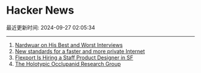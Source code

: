 # Hacker News

最近更新时间: 2024-09-27 02:05:34

--- 
1. [Nardwuar on His Best and Worst Interviews](https://www.vulture.com/article/nardwuar-best-worst-interviews.html) 
2. [New standards for a faster and more private Internet](https://blog.cloudflare.com/new-standards/) 
3. [Flexport Is Hiring a Staff Product Designer in SF](https://job-boards.greenhouse.io/flexport/jobs/6270806?gh_jid=6270806) 
4. [The Holotypic Occlupanid Research Group](http://www.horg.com/horg/) 
